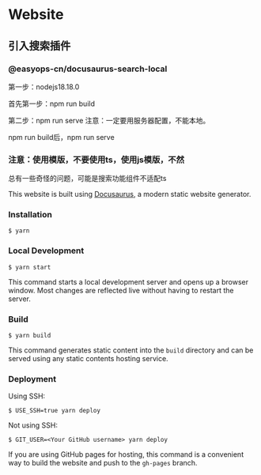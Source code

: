 <!--
 * @Author: ningyongheng ningyongheng@jeejio.com
 * @Date: 2025-01-11 13:28:39
 * @LastEditors: ningyongheng ningyongheng@jeejio.com
 * @LastEditTime: 2025-01-11 14:04:04
 * @FilePath: /my-website-peojecr/README.md
 * @Description: 这是默认设置,请设置`customMade`, 打开koroFileHeader查看配置 进行设置: https://github.com/OBKoro1/koro1FileHeader/wiki/%E9%85%8D%E7%BD%AE
-->
# Website

## 引入搜索插件
### @easyops-cn/docusaurus-search-local
第一步：nodejs18.18.0

首先第一步：npm run build

第二步：npm run serve
注意：一定要用服务器配置，不能本地。

npm run build后，npm run serve

### 注意：使用模版，不要使用ts，使用js模版，不然
总有一些奇怪的问题，可能是搜索功能组件不适配ts




This website is built using [Docusaurus](https://docusaurus.io/), a modern static website generator.

### Installation

```
$ yarn
```

### Local Development

```
$ yarn start
```

This command starts a local development server and opens up a browser window. Most changes are reflected live without having to restart the server.

### Build

```
$ yarn build
```

This command generates static content into the `build` directory and can be served using any static contents hosting service.

### Deployment

Using SSH:

```
$ USE_SSH=true yarn deploy
```

Not using SSH:

```
$ GIT_USER=<Your GitHub username> yarn deploy
```

If you are using GitHub pages for hosting, this command is a convenient way to build the website and push to the `gh-pages` branch.
